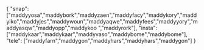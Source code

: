 {
  "snap":  ["maddyyosa","maddybork","maddyzaen","maddyfacy","maddykory","maddyiko","maddyjes","maddywoun","maddyaqwe","maddyfees","maddyyory","maddyasqw","maddyopp","maddykoo ","maddyrork"],
  "insta": ["maddykaar","maddykaar","maddyvaso","maddybome","maddybome"],
  "tele":  ["maddyfarn","maddygon","maddyhars","maddyhars","maddygon"]
}
